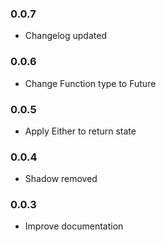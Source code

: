 ### 0.0.7
- Changelog updated

### 0.0.6
- Change Function type to Future 

### 0.0.5
- Apply Either to return state

### 0.0.4
- Shadow removed

### 0.0.3
- Improve documentation
